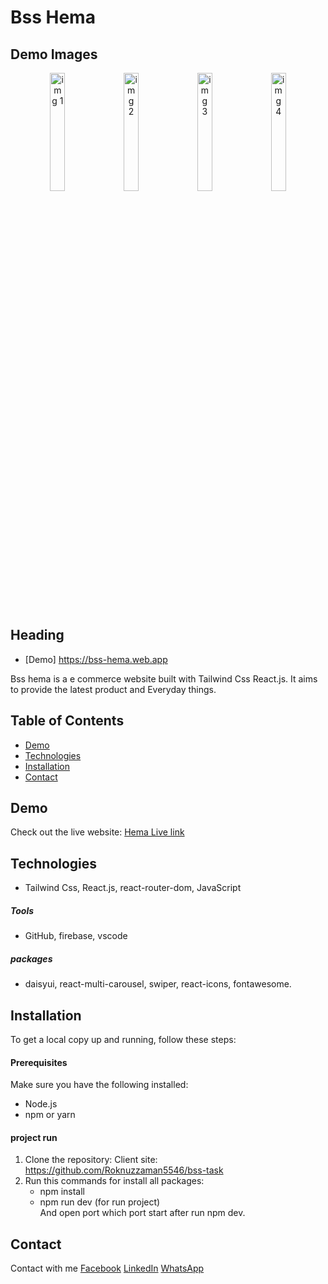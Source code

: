 # Bss Hema
## Demo Images

<p align="center">
  <img src="https://i.ibb.co/ZX3T6hw/Screenshot-475.png" alt="img 1" width="22%" style="margin-right: 3px;">
  <img src="https://i.ibb.co.com/PYt5kzz/Screenshot-480.png" alt="img 2" width="22%" style="margin-right: 3px;">
  <img src="https://i.ibb.co/dWHTxb2/Screenshot-478.png" alt="img 3" width="22%" style="margin-right: 3px;">
  <img src="https://i.ibb.co/cX89GGJ/Screenshot-479.png" alt="img 4" width="22%">
</p>

## Heading

- [Demo]  https://bss-hema.web.app

Bss hema is a e commerce website built with  Tailwind Css React.js. It aims to provide the latest product and Everyday things.

## Table of Contents

- [Demo](#demo)
- [Technologies](#technologies)
- [Installation](#installation)
- [Contact](#contact)

## Demo

Check out the live website: [Hema Live link](https://bss-hema.web.app)


## Technologies

- Tailwind Css, React.js, react-router-dom, JavaScript
##### Tools 
- GitHub, firebase, vscode
##### packages
- daisyui, react-multi-carousel, swiper, react-icons, fontawesome.

## Installation

To get a local copy up and running, follow these steps:

#### Prerequisites

Make sure you have the following installed:

- Node.js
- npm or yarn

#### project run
1. Clone the repository:
   Client site: https://github.com/Roknuzzaman5546/bss-task
2. Run this commands for install all packages:
   - npm install
   - npm run dev (for run project)    
And open port which port start after run npm dev.


## Contact
Contact with me
[Facebook](https://www.facebook.com/roknujjamansajib)  [LinkedIn](https://www.linkedin.com/in/md-roknuzzaman-b794552a3/)  [WhatsApp](01755463590)